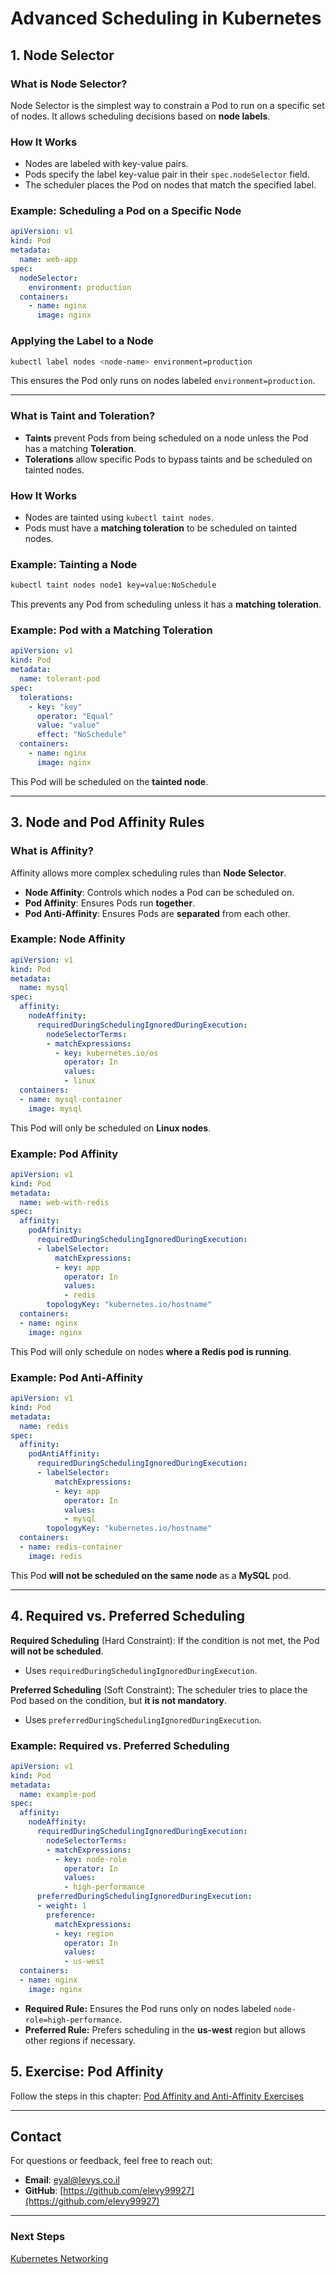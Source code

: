 # Advanced Scheduling in Kubernetes

## 1. Node Selector

### **What is Node Selector?**

Node Selector is the simplest way to constrain a Pod to run on a specific set of nodes. It allows scheduling decisions based on **node labels**.

### **How It Works**

- Nodes are labeled with key-value pairs.
- Pods specify the label key-value pair in their `spec.nodeSelector` field.
- The scheduler places the Pod on nodes that match the specified label.

### **Example: Scheduling a Pod on a Specific Node**

```yaml
apiVersion: v1
kind: Pod
metadata:
  name: web-app
spec:
  nodeSelector:
    environment: production
  containers:
    - name: nginx
      image: nginx
```

### **Applying the Label to a Node**

```sh
kubectl label nodes <node-name> environment=production
```

This ensures the Pod only runs on nodes labeled `environment=production`.

---

### **What is Taint and Toleration?**

- **Taints** prevent Pods from being scheduled on a node unless the Pod has a matching **Toleration**.
- **Tolerations** allow specific Pods to bypass taints and be scheduled on tainted nodes.

### **How It Works**

- Nodes are tainted using `kubectl taint nodes`.
- Pods must have a **matching toleration** to be scheduled on tainted nodes.

### **Example: Tainting a Node**

```sh
kubectl taint nodes node1 key=value:NoSchedule
```

This prevents any Pod from scheduling unless it has a **matching toleration**.

### **Example: Pod with a Matching Toleration**

```yaml
apiVersion: v1
kind: Pod
metadata:
  name: tolerant-pod
spec:
  tolerations:
    - key: "key"
      operator: "Equal"
      value: "value"
      effect: "NoSchedule"
  containers:
    - name: nginx
      image: nginx
```

This Pod will be scheduled on the **tainted node**.

---

## 3. Node and Pod Affinity Rules

### **What is Affinity?**

Affinity allows more complex scheduling rules than **Node Selector**.

- **Node Affinity**: Controls which nodes a Pod can be scheduled on.
- **Pod Affinity**: Ensures Pods run **together**.
- **Pod Anti-Affinity**: Ensures Pods are **separated** from each other.

### **Example: Node Affinity**

```yaml
apiVersion: v1
kind: Pod
metadata:
  name: mysql
spec:
  affinity:
    nodeAffinity:
      requiredDuringSchedulingIgnoredDuringExecution:
        nodeSelectorTerms:
        - matchExpressions:
          - key: kubernetes.io/os
            operator: In
            values:
            - linux
  containers:
  - name: mysql-container
    image: mysql
```

This Pod will only be scheduled on **Linux nodes**.

### **Example: Pod Affinity**

```yaml
apiVersion: v1
kind: Pod
metadata:
  name: web-with-redis
spec:
  affinity:
    podAffinity:
      requiredDuringSchedulingIgnoredDuringExecution:
      - labelSelector:
          matchExpressions:
          - key: app
            operator: In
            values:
            - redis
        topologyKey: "kubernetes.io/hostname"
  containers:
  - name: nginx
    image: nginx
```

This Pod will only schedule on nodes **where a Redis pod is running**.

### **Example: Pod Anti-Affinity**

```yaml
apiVersion: v1
kind: Pod
metadata:
  name: redis
spec:
  affinity:
    podAntiAffinity:
      requiredDuringSchedulingIgnoredDuringExecution:
      - labelSelector:
          matchExpressions:
          - key: app
            operator: In
            values:
            - mysql
        topologyKey: "kubernetes.io/hostname"
  containers:
  - name: redis-container
    image: redis
```

This Pod **will not be scheduled on the same node** as a **MySQL** pod.

---

## 4. Required vs. Preferred Scheduling

**Required Scheduling** (Hard Constraint): If the condition is not met, the Pod **will not be scheduled**.

- Uses `requiredDuringSchedulingIgnoredDuringExecution`.

**Preferred Scheduling** (Soft Constraint): The scheduler tries to place the Pod based on the condition, but **it is not mandatory**.

- Uses `preferredDuringSchedulingIgnoredDuringExecution`.

### **Example: Required vs. Preferred Scheduling**

```yaml
apiVersion: v1
kind: Pod
metadata:
  name: example-pod
spec:
  affinity:
    nodeAffinity:
      requiredDuringSchedulingIgnoredDuringExecution:
        nodeSelectorTerms:
        - matchExpressions:
          - key: node-role
            operator: In
            values:
            - high-performance
      preferredDuringSchedulingIgnoredDuringExecution:
      - weight: 1
        preference:
          matchExpressions:
          - key: region
            operator: In
            values:
            - us-west
  containers:
  - name: nginx
    image: nginx
```

- **Required Rule:** Ensures the Pod runs only on nodes labeled `node-role=high-performance`.
- **Preferred Rule:** Prefers scheduling in the **us-west** region but allows other regions if necessary.



## 5. Exercise: Pod Affinity
Follow the steps in this chapter: [Pod Affinity and Anti-Affinity Exercises](https://github.com/elevy99927/k8s/blob/main/Affinity/affinity-labs.md)

---
## **Contact**
For questions or feedback, feel free to reach out:
- **Email**: eyal@levys.co.il
- **GitHub**: [https://github.com/elevy99927](https://github.com/elevy99927)

---
### **Next Steps**
<A href="./Chapter-08.md">Kubernetes Networking</A>
